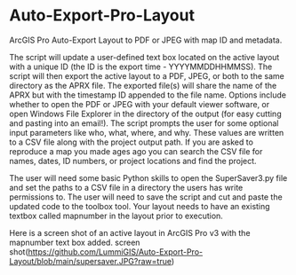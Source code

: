 # Auto-Export-Pro-Layout
ArcGIS Pro Auto-Export Layout to PDF or JPEG with map ID and metadata.

The script will update a user-defined text box located on the active layout with a unique ID (the ID is the export time - YYYYMMDDHHMMSS).  The script will then export the active layout to a PDF, JPEG, or both to the same directory as the APRX file.  The exported file(s) will share the name of the APRX but with the timestamp ID appended to the file name.  Options include whether to open the PDF or JPEG with your default viewer software, or open Windows File Explorer in the directory of the output (for easy cutting and pasting into an email!).   The script prompts the user for some optional input parameters like who, what, where, and why.  These values are written to a CSV file along with the project output path.   If you are asked to reproduce a map you made ages ago you can search the CSV file for names, dates, ID numbers, or project locations and find the project.  

The user will need some basic Python skills to open the SuperSaver3.py file and set the paths to a CSV file in a directory the users has write permissions to.  The user will need to save the script and cut and paste the updated code to the toolbox tool.  Your layout needs to have an existing textbox called mapnumber in the layout prior to execution.  


Here is a screen shot of an active layout in ArcGIS Pro v3 with the mapnumber text box added.
screen shot(https://github.com/LummiGIS/Auto-Export-Pro-Layout/blob/main/supersaver.JPG?raw=true)
